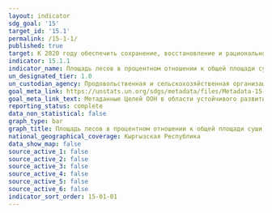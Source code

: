 ```yaml
---
layout: indicator
sdg_goal: '15'
target_id: '15.1'
permalink: /15-1-1/
published: true
target: К 2020 году обеспечить сохранение, восстановление и рациональное использование наземных и внутренних пресноводных экосистем и их услуг, в том числе лесов, водно-болотных угодий, гор и за-сушливых земель, в соответствии с обязательствами, вытекающими из международных соглашений
indicator: 15.1.1
indicator_name: Площадь лесов в процентном отношении к общей площади суши
un_designated_tier: 1.0
un_custodian_agency: Продовольственная и сельскохозяйственная организация
goal_meta_link: https://unstats.un.org/sdgs/metadata/files/Metadata-15-01-01.pdf
goal_meta_link_text: Метаданные Целей ООН в области устойчивого развития (PDF, 379 КБ)
reporting_status: complete
data_non_statistical: false
graph_type: bar
graph_title: Площадь лесов в процентном отношении к общей площади суши
national_geographical_coverage: Кыргызская Республика
data_show_map: false
source_active_1: false
source_active_2: false
source_active_3: false
source_active_4: false
source_active_5: false
source_active_6: false
indicator_sort_order: 15-01-01
---
```

